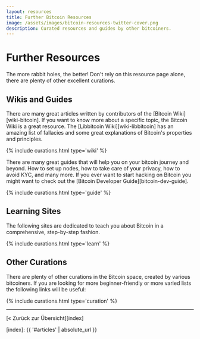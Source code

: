 ```yaml
---
layout: resources
title: Further Bitcoin Resources
image: /assets/images/bitcoin-resources-twitter-cover.png
description: Curated resources and guides by other bitcoiners.
---
```


# Further Resources

The more rabbit holes, the better! Don't rely on this resource page alone, there
are plenty of other excellent curations.

## Wikis and Guides

There are many great articles written by contributors of the [Bitcoin
Wiki][wiki-bitcoin]. If you want to know more about a specific topic, the
Bitcoin Wiki is a great resource. The [Libbitcoin Wiki][wiki-libbitcoin] has an
amazing list of fallacies and some great explanations of Bitcoin's properties
and principles.

{% include curations.html type='wiki' %}

There are many great guides that will help you on your bitcoin journey and
beyond. How to set up nodes, how to take care of your privacy, how to avoid KYC,
and many more. If you ever want to start hacking on Bitcoin you might want to
check out the [Bitcoin Developer Guide][bitcoin-dev-guide].

{% include curations.html type='guide' %}

## Learning Sites

The following sites are dedicated to teach you about Bitcoin in a comprehensive,
step-by-step fashion.

{% include curations.html type='learn' %}

## Other Curations

There are plenty of other curations in the Bitcoin space, created by various
bitcoiners. If you are looking for more beginner-friendly or more varied lists
the following links will be useful:

{% include curations.html type='curation' %}

---

[« Zurück zur Übersicht][index]

[index]: {{ '#articles' | absolute_url }}
